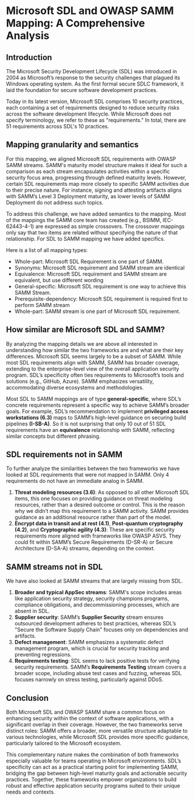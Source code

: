 # Microsoft SDL and OWASP SAMM Mapping: A Comprehensive Analysis

## Introduction

The Microsoft Security Development Lifecycle (SDL) was introduced in 2004 as Microsoft’s response to the security challenges that plagued its Windows operating system. As the first formal secure SDLC framework, it laid the foundation for secure software development practices.

Today in its latest version, Microsoft SDL comprises 10 security practices, each containing a set of requirements designed to reduce security risks across the software development lifecycle. While Microsoft does not specify terminology, we refer to these as "requirements." In total, there are 51 requirements across SDL's 10 practices.

## Mapping granularity and semantics

For this mapping, we aligned Microsoft SDL requirements with OWASP SAMM streams. SAMM's maturity model structure makes it ideal for such a comparison as each stream encapsulates activities within a specific security focus area, progressing through defined maturity levels. However, certain SDL requirements map more closely to specific SAMM activities due to their precise nature. For instance, signing and attesting artifacts aligns with SAMM’s Level 3 Deployment maturity, as lower levels of SAMM Deployment do not address such topics.

To address this challenge, we have added semantics to the mapping. Most of the mappings the SAMM core team has created (e.g., BSIMM, IEC-62443-4-1) are expressed as simple crossovers. The crossover mappings only say that two items are related without specifying the nature of that relationship. For SDL to SAMM mapping we have added specifics.

Here is a list of all mapping types:
- Whole-part: Microsoft SDL Requirement is one part of SAMM.
- Synonyms: Microsoft SDL requirement and SAMM stream are identical
- Equivalence: Microsoft SDL requirement and SAMM stream are equivalent, but use different wording
- General-specific: Microsoft SDL requirement is one way to achieve this SAMM Stream.
- Prerequisite-dependency: Microsoft SDL requirement is required first to perform SAMM stream
- Whole-part: SAMM stream is one part of Microsoft SDL requirement.


## How similar are Microsoft SDL and SAMM?

By analyzing the mapping details we are above all interested in understanding how similar the two frameworks are and what are their key differences. Microsoft SDL seems largely to be a subset of SAMM. While most SDL requirements align with SAMM, SAMM has broader coverage, extending to the enterprise-level view of the overall application security program. SDL’s specificity often ties requirements to Microsoft’s tools and solutions (e.g., GitHub, Azure). SAMM emphasizes versatility, accommodating diverse ecosystems and methodologies.

Most SDL to SAMM mappings are of type **general-specific**, where SDL’s concrete requirements represent a specific way to achieve SAMM’s broader goals. For example, SDL’s recommendation to implement **privileged access workstations (6.3)** maps to SAMM’s high-level guidance on securing build pipelines **(I-SB-A)**. So it is not surprising that only 10 out of 51 SDL requirements have an **equivalence** relationship with SAMM, reflecting similar concepts but different phrasing.

## SDL requirements not in SAMM

To further analyze the similarities between the two frameworks we have looked at SDL requirements that were not mapped in SAMM. Only 4 requirements do not have an immediate analog in SAMM.

1. **Threat modeling resources (3.6)**: As opposed to all other Microsoft SDL items, this one focuses on providing guidance on threat modeling resources, rather than a desired outcome or control. This is the reason why we didn’t map this requirement to a SAMM activity. SAMM provides guidance as an additional resource rather than part of the model.
2. **Encrypt data in transit and at rest (4.1)**, **Post-quantum cryptography (4.2)**, and **Cryptographic agility (4.3)**: These are specific security requirements more aligned with frameworks like OWASP ASVS. They could fit within SAMM’s Secure Requirements (D-SR-A) or Secure Architecture (D-SA-A) streams, depending on the context.

## SAMM streams not in SDL
We have also looked at SAMM streams that are largely missing from SDL.

1. **Broader and typical AppSec streams**: SAMM's scope includes areas like application security strategy, security champions programs, compliance obligations, and decommissioning processes, which are absent in SDL.
2. **Supplier security**: SAMM’s **Supplier Security** stream ensures outsourced development adheres to best practices, whereas SDL’s "Secure the Software Supply Chain" focuses only on dependencies and artifacts.
3. **Defect management**: SAMM emphasizes a systematic defect management program, which is crucial for security tracking and preventing regressions.
4. **Requirements testing**: SDL seems to lack positive tests for verifying security requirements. SAMM’s **Requirements Testing** stream covers a broader scope, including abuse test cases and fuzzing, whereas SDL focuses narrowly on stress testing, particularly against DDoS.

## Conclusion

Both Microsoft SDL and OWASP SAMM share a common focus on enhancing security within the context of software applications, with a significant overlap in their coverage. However, the two frameworks serve distinct roles: SAMM offers a broader, more versatile structure adaptable to various technologies, while Microsoft SDL provides more specific guidance, particularly tailored to the Microsoft ecosystem.

This complementary nature makes the combination of both frameworks especially valuable for teams operating in Microsoft environments. SDL’s specificity can act as a practical starting point for implementing SAMM, bridging the gap between high-level maturity goals and actionable security practices. Together, these frameworks empower organizations to build robust and effective application security programs suited to their unique needs and contexts.
